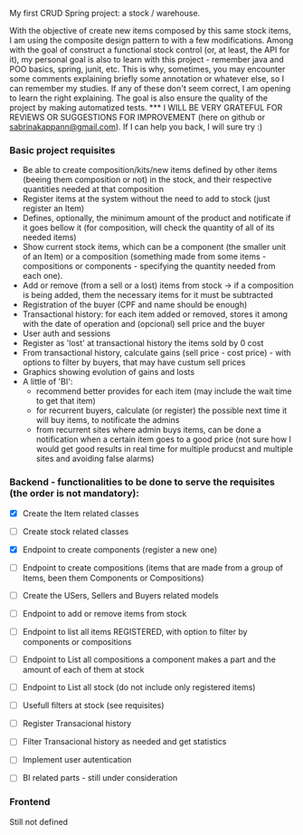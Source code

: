 My first CRUD Spring project: a stock / warehouse.

With the objective of create new items composed by this same stock items, I am using the composite design pattern to with a few modifications.
Among with the goal of construct a functional stock control (or, at least, the API for it), my personal goal is also to learn with this project - remember java and POO basics, spring, junit, etc. This is why, sometimes, you may
encounter some comments explaining briefly some annotation or whatever else, so I can remember my studies. If any of these don't seem correct, I am opening to learn the right explaining.
The goal is also ensure the quality of the project by making automatized tests.
*** I WILL BE VERY GRATEFUL FOR REVIEWS OR SUGGESTIONS FOR IMPROVEMENT (here on github or sabrinakappann@gmail.com). If I can help you back, I will sure try :)

### Basic project requisites
- Be able to create composition/kits/new items defined by other items (beeing them composition or not) in the stock, and their respective quantities needed at that composition
- Register items at the system without the need to add to stock (just register an Item)
- Defines, optionally, the minimum amount of the product and notificate if it goes bellow it (for composition, will check the quantity of all of its needed items)
- Show current stock items, which can be a component (the smaller unit of an Item) or a composition (something made from some items - compositions or components - specifying the quantity needed from each one).
- Add or remove (from a sell or a lost) items from stock -> if a composition is being added, them the necessary items for it must be subtracted
- Registration of the buyer (CPF and name should be enough)
- Transactional history: for each item added or removed, stores it among with the date of operation and (opcional) sell price and the buyer
- User auth and sessions
- Register as 'lost' at transactional history the items sold by 0 cost
- From transactional history, calculate gains (sell price - cost price) - with options to filter by buyers, that may have custum sell prices
- Graphics showing evolution of gains and losts
- A little of 'BI':
  - recommend better provides for each item (may include the wait time to get that item)
  - for recurrent buyers, calculate (or register) the possible next time it will buy items, to notificate the admins
  - from recurrent sites where admin buys items, can be done a notification when a certain item goes to a good price (not sure how I would get good           results in real time for multiple producst and multiple sites and avoiding false alarms)


### Backend - functionalities to be done to serve the requisites (the order is not mandatory):
- [X] Create the Item related classes
- [ ] Create stock related classes
- [X] Endpoint to create components (register a new one)
- [ ] Endpoint to create compositions (items that are made from a group of Items, been them Components or Compositions)
- [ ] Create the USers, Sellers and Buyers related models
- [ ] Endpoint to add or remove items from stock
- [ ] Endpoint to list all items REGISTERED, with option to filter by components or compositions
- [ ] Endpoint to List all compositions a component makes a part and the amount of each of them at stock
- [ ] Endpoint to List all stock (do not include only registered items)
- [ ] Usefull filters at stock (see requisites)
- [ ] Register Transacional history
- [ ] Filter Transacional history as needed and get statistics
- [ ] Implement user autentication
- [ ] BI related parts - still under consideration


### Frontend

Still not defined

